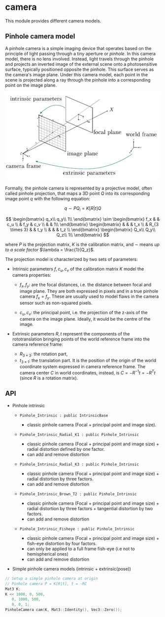 # camera

This module provides different camera models.

## Pinhole camera model

A pinhole camera is a simple imaging device that operates based on the principle of light passing through a tiny aperture or *pinhole*. 
In this camera model, there is no lens involved.
Instead, light travels through the pinhole and projects an inverted image of the external scene onto a photosensitive surface, typically positioned opposite the pinhole. This surface serves as the camera's image plane.
Under this camera model, each point in the scene is projected along a ray through the pinhole into a corresponding point on the image plane.

![The pinhole camera model. An oriented central projective camera.](../../../docs/img/pinholeCamera.png)

Formally, the pinhole camera is represented by a projective model, often called pinhole projection, that maps a 3D point $Q$ into its corresponding image point $q$ with the following equation:

$$ q \sim PQ_i = K[R|t]Q $$

$$
\begin{bmatrix}
q_x\\
q_y\\
1\\
\end{bmatrix} \sim
\begin{bmatrix}
f_x &  & c_u \\
& f_y & c_v \\
&  & 1\\
\end{bmatrix}
\begin{bmatrix}
&  &  & t_x \\
& R_{3 \times 3} &  & t_y \\
&  &  & t_z \\
\end{bmatrix}
\begin{bmatrix}
Q_x\\
Q_y\\
Q_z\\
1\\
\end{bmatrix}
$$

where $P$ is the projection matrix, $K$ is the calibration matrix, and $\sim$ means *up to a scale factor* $\lambda = \frac{1}{Q_z}$.

The projection model is characterized by two sets of parameters:

- Intrinsic parameters $f, c_u, c_v$ of the calibration matrix $K$ model the camera properties:

  - $f_x, f_y$: are the focal distances, i.e. the distance between focal and image plane. They are both expressed in pixels and in a true pinhole camera $f_x = f_y$. These are usually used to model flaws in the camera sensor such as non-squared pixels.

  - $c_u, c_v$: the principal point, i.e. the projection of the z-axis of the camera on the image plane. Ideally, it would be the centre of the image.

- Extrinsic parameters $R, t$ represent the components of the rototranslation bringing points of the world reference frame into the camera reference frame:

  - $R_{3\times3}$: the rotation part,
  - $t_{3\times1}$: the translation part. It is the position of the origin of the world coordinate system expressed in camera reference frame. The camera center $C$ in world coordinates, instead, is $C = -R^{-1} t = -R^T t$ (since $R$ is a rotation matrix).

## API

- Pinhole intrinsic

  - `Pinhole_Intrinsic : public IntrinsicBase` 

    - classic pinhole camera (Focal + principal point and image size).

  - `Pinhole_Intrinsic_Radial_K1 : public Pinhole_Intrinsic`

    - classic pinhole camera (Focal + principal point and image size) + radial distortion defined by one factor.
    - can add and remove distortion

  - `Pinhole_Intrinsic_Radial_K3 : public Pinhole_Intrinsic`

    - classic pinhole camera (Focal + principal point and image size) + radial distortion by three factors.
    - can add and remove distortion

  - `Pinhole_Intrinsic_Brown_T2 : public Pinhole_Intrinsic`

    - classic pinhole camera (Focal + principal point and image size) + radial distortion by three factors + tangential distortion by two factors.
    - can add and remove distortion

  - `Pinhole_Intrinsic_Fisheye : public Pinhole_Intrinsic`

    - classic pinhole camera (Focal + principal point and image size) + fish-eye distortion by four factors.
    - can only be applied to a full frame fish-eye (i.e not to hemispherical ones)
    - can add and remove distortion


- Simple pinhole camera models (intrinsic + extrinsic(pose))

```cpp
// Setup a simple pinhole camera at origin
// Pinhole camera P = K[R|t], t = -RC
Mat3 K;
K << 1000, 0, 500,
   0, 1000, 500,
   0, 0, 1;
PinholeCamera cam(K, Mat3::Identity(), Vec3::Zero());
```
